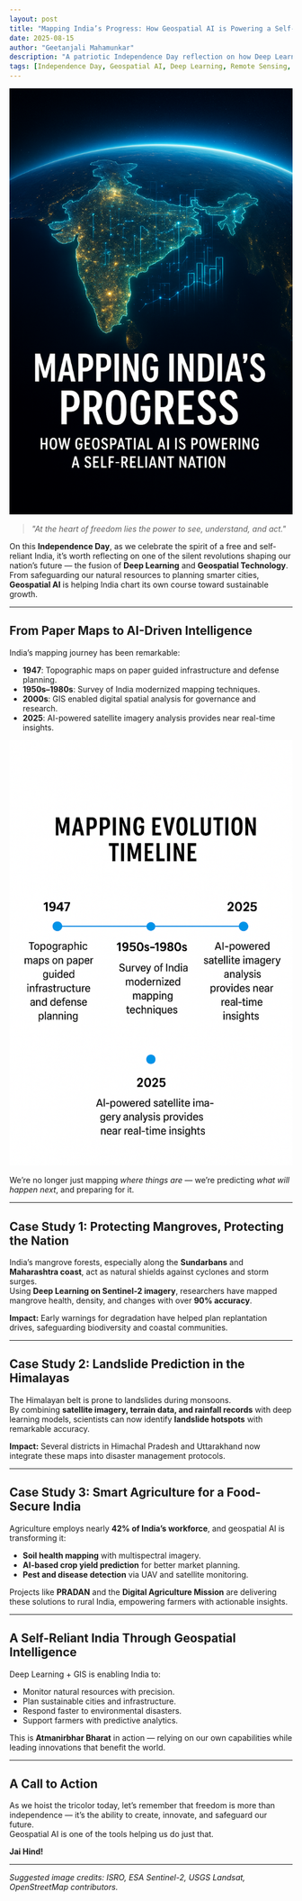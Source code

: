 ```yaml
---
layout: post
title: "Mapping India’s Progress: How Geospatial AI is Powering a Self-Reliant Nation"
date: 2025-08-15
author: "Geetanjali Mahamunkar"
description: "A patriotic Independence Day reflection on how Deep Learning and Geospatial AI are helping India move towards Atmanirbhar Bharat."
tags: [Independence Day, Geospatial AI, Deep Learning, Remote Sensing, India]
---
```


![Banner: India from Space with AI Overlays](/images/independence-day-banner.png)

> *"At the heart of freedom lies the power to see, understand, and act."*

On this **Independence Day**, as we celebrate the spirit of a free and self-reliant India, it’s worth reflecting on one of the silent revolutions shaping our nation’s future — the fusion of **Deep Learning** and **Geospatial Technology**.  
From safeguarding our natural resources to planning smarter cities, **Geospatial AI** is helping India chart its own course toward sustainable growth.

---

## From Paper Maps to AI-Driven Intelligence

India’s mapping journey has been remarkable:

- **1947**: Topographic maps on paper guided infrastructure and defense planning.  
- **1950s–1980s**: Survey of India modernized mapping techniques.  
- **2000s**: GIS enabled digital spatial analysis for governance and research.  
- **2025**: AI-powered satellite imagery analysis provides near real-time insights.

![Mapping Evolution Timeline](/images/mapping-timeline.png)

We’re no longer just mapping *where things are* — we’re predicting *what will happen next*, and preparing for it.

---

## Case Study 1: Protecting Mangroves, Protecting the Nation

India’s mangrove forests, especially along the **Sundarbans** and **Maharashtra coast**, act as natural shields against cyclones and storm surges.  
Using **Deep Learning on Sentinel-2 imagery**, researchers have mapped mangrove health, density, and changes with over **90% accuracy**.

**Impact:** Early warnings for degradation have helped plan replantation drives, safeguarding biodiversity and coastal communities.

---

## Case Study 2: Landslide Prediction in the Himalayas

The Himalayan belt is prone to landslides during monsoons.  
By combining **satellite imagery, terrain data, and rainfall records** with deep learning models, scientists can now identify **landslide hotspots** with remarkable accuracy.

**Impact:** Several districts in Himachal Pradesh and Uttarakhand now integrate these maps into disaster management protocols.

---

## Case Study 3: Smart Agriculture for a Food-Secure India

Agriculture employs nearly **42% of India’s workforce**, and geospatial AI is transforming it:

- **Soil health mapping** with multispectral imagery.  
- **AI-based crop yield prediction** for better market planning.  
- **Pest and disease detection** via UAV and satellite monitoring.

Projects like **PRADAN** and the **Digital Agriculture Mission** are delivering these solutions to rural India, empowering farmers with actionable insights.

---

## A Self-Reliant India Through Geospatial Intelligence

Deep Learning + GIS is enabling India to:

- Monitor natural resources with precision.  
- Plan sustainable cities and infrastructure.  
- Respond faster to environmental disasters.  
- Support farmers with predictive analytics.

This is **Atmanirbhar Bharat** in action — relying on our own capabilities while leading innovations that benefit the world.

---

## A Call to Action

As we hoist the tricolor today, let’s remember that freedom is more than independence — it’s the ability to create, innovate, and safeguard our future.  
Geospatial AI is one of the tools helping us do just that.

**Jai Hind!**

---

*Suggested image credits: ISRO, ESA Sentinel-2, USGS Landsat, OpenStreetMap contributors.*

